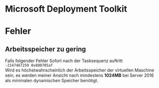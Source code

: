 # Microsoft Deployment Toolkit

# <span class="mw-headline" id="bkmrk-fehler-1">Fehler</span>

## <span class="mw-headline" id="bkmrk-arbeitsspeicher-zu-g-1">Arbeitsspeicher zu gering</span>

Falls folgender Fehler Sofort nach der Tasksequenz auftritt  
`-2147467259 0x800705af`  
Wird es höchstwahrscheinlich der Arbeitsspeicher der virtuellen Maschine sein, es werden meiner Ansicht nach mindestens **1024MB** bei Server 2016 als minimalen dynamischen Speicher benötigt.